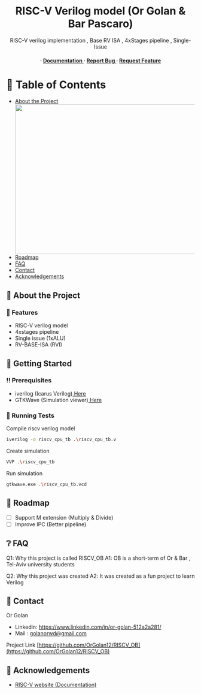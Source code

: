 <div align='center'>

<h1>RISC-V Verilog model (Or Golan & Bar Pascaro) </h1>
<p>RISC-V verilog implementation , Base RV ISA , 4xStages pipeline , Single-Issue </p>

<h4> <span> · </span> <a href="https://github.com/OrGolan12/RISCV_OB /blob/master/README.md"> Documentation </a> <span> · </span> <a href="https://github.com/OrGolan12/RISCV_OB /issues"> Report Bug </a> <span> · </span> <a href="https://github.com/OrGolan12/RISCV_OB /issues"> Request Feature </a> </h4>

</div>


# :notebook_with_decorative_cover: Table of Contents

- [About the Project](#star2-about-the-project)
<a href="url"><img src="https://github.com/OrGolan12/RISCV_OB/assets/68474751/0b58eeac-589d-4c82-b411-7fd20d111bc1" align="right" height="400" width="600" ></a>
- [Roadmap](#compass-roadmap)
- [FAQ](#grey_question-faq)
- [Contact](#handshake-contact)
- [Acknowledgements](#gem-acknowledgements)


## :star2: About the Project

### :dart: Features
- RISC-V verilog model
- 4xstages pipeline
- Single issue (1xALU)
- RV-BASE-ISA (RVI)

## :toolbox: Getting Started

### :bangbang: Prerequisites

- iverilog (Icarus Verilog)<a href="https://bleyer.org/icarus/"> Here</a>
- GTKWave (Simulation viewer)<a href="https://gtkwave.sourceforge.net/"> Here</a>

### :test_tube: Running Tests
Compile riscv verilog model
```bash
iverilog -o riscv_cpu_tb .\riscv_cpu_tb.v
```

Create simulation
```bash
VVP .\riscv_cpu_tb
```

Run simulation
```bash
gtkwave.exe .\riscv_cpu_tb.vcd
```


## :compass: Roadmap
* [ ] Support M extension (Multiply & Divide)
* [ ] Improve IPC (Better pipeline)

## :grey_question: FAQ
Q1: Why this project is called RISCV_OB
A1: OB is a short-term of Or & Bar , Tel-Aviv university students

Q2: Why this project was created
A2: It was created as a fun project to learn Verilog

## :handshake: Contact
Or Golan
- Linkedin:  https://www.linkedin.com/in/or-golan-512a2a281/ 
- Mail    :  golanorwd@gmail.com

Project Link
[https://github.com/OrGolan12/RISCV_OB](https://github.com/OrGolan12/RISCV_OB)

## :gem: Acknowledgements
- [RISC-V website (Documentation)](https://riscv.org/)




